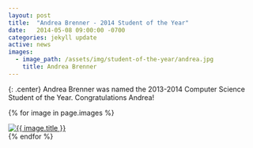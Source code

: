 ```yaml
---
layout: post
title:  "Andrea Brenner - 2014 Student of the Year"
date:   2014-05-08 09:00:00 -0700
categories: jekyll update
active: news
images:
  - image_path: /assets/img/student-of-the-year/andrea.jpg
    title: Andrea Brenner
---
```


{: .center}
Andrea Brenner was named the 2013-2014 Computer Science Student of the Year. Congratulations Andrea!
<!--more-->
{% for image in page.images %}
  <div class="student-year">
    <a href="{{ image.image_path }}">
      <img src="{{ image.image_path }}" class="img-responsive" alt="{{ image.title }}">
    </a>
  </div>
{% endfor %}
